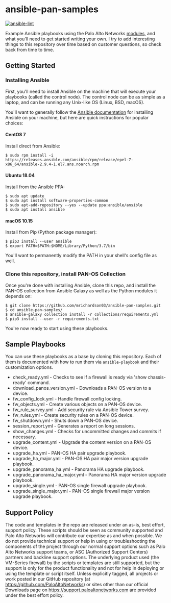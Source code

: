 # ansible-pan-samples

[![ansible-lint](https://github.com/mrichardson03/ansible-pan-samples/workflows/ansible-lint/badge.svg)](https://github.com/mrichardson03/ansible-pan-samples/actions?query=workflow%3Aansible-lint)

Example Ansible playbooks using the Palo Alto Networks [modules](https://ansible-pan.rtfd.io), and what you'll need to
get started writing your own.  I try to add interesting things to this repository over time based on customer
questions, so check back from time to time.

## Getting Started

### Installing Ansible

First, you'll need to install Ansible on the machine that will execute your playbooks (called the control node).  The
control node can be as simple as a laptop, and can be running any Unix-like OS (Linux, BSD, macOS).

You'll want to generally follow the
[Ansible documentation](https://docs.ansible.com/ansible/latest/installation_guide/intro_installation.html#installing-the-control-node) for installing Ansible on your machine, but here are quick
instructions for popular choices:

#### CentOS 7

Install direct from Ansible:

```
$ sudo rpm install -i https://releases.ansible.com/ansible/rpm/release/epel-7-x86_64/ansible-2.9.4-1.el7.ans.noarch.rpm
```

#### Ubuntu 18.04

Install from the Ansible PPA:

```
$ sudo apt update
$ sudo apt install software-properties-common
$ sudo apt-add-repository --yes --update ppa:ansible/ansible
$ sudo apt install ansible
```

#### macOS 10.15

Install from Pip (Python package manager):

```
$ pip3 install --user ansible
$ export PATH=$PATH:$HOME/Library/Python/3.7/bin
```

You'll want to permanently modify the PATH in your shell's config file as well.

### Clone this repository, install PAN-OS Collection

Once you're done with installing Ansible, clone this repo, and install the PAN-OS collection from Ansible Galaxy
as well as the Python modules it depends on:

```
$ git clone https://github.com/mrichardson03/ansible-pan-samples.git
$ cd ansible-pan-samples/
$ ansible-galaxy collection install -r collections/requirements.yml
$ pip3 install --user -r requirements.txt
```

You're now ready to start using these playbooks.

## Sample Playbooks

You can use these playbooks as a base by cloning this repository.  Each of them is documented with how to run them via
`ansible-playbook` and their customization options.

* check_ready.yml - Checks to see if a firewall is ready via 'show chassis-ready' command.
* download_panos_version.yml - Downloads a PAN-OS version to a device.
* fw_config_lock.yml - Handle firewall config locking.
* fw_objects.yml - Create various objects on a PAN-OS device.
* fw_rule_survey.yml - Add security rule via Ansible Tower survey.
* fw_rules.yml - Create security rules on a PAN-OS device.
* fw_shutdown.yml - Shuts down a PAN-OS device.
* session_report.yml - Generates a report on long sessions.
* show_changes.yml - Checks for uncommitted changes and commits if necessary.
* upgrade_content.yml - Upgrade the content version on a PAN-OS device.
* upgrade_ha.yml - PAN-OS HA pair upgrade playbook.
* upgrade_ha_major.yml - PAN-OS HA pair major version upgrade playbook.
* upgrade_panorama_ha.yml - Panorama HA upgrade playbook.
* upgrade_panorama_ha_major.yml - Panorama HA major version upgrade playbook.
* upgrade_single.yml - PAN-OS single firewall upgrade playbook.
* upgrade_single_major.yml - PAN-OS single firewall major version upgrade playbook.

## Support Policy

The code and templates in the repo are released under an as-is, best effort,
support policy. These scripts should be seen as community supported and
Palo Alto Networks will contribute our expertise as and when possible.
We do not provide technical support or help in using or troubleshooting the
components of the project through our normal support options such as
Palo Alto Networks support teams, or ASC (Authorized Support Centers)
partners and backline support options. The underlying product used
(the VM-Series firewall) by the scripts or templates are still supported,
but the support is only for the product functionality and not for help in
deploying or using the template or script itself. Unless explicitly tagged,
all projects or work posted in our GitHub repository
(at https://github.com/PaloAltoNetworks) or sites other than our official
Downloads page on https://support.paloaltonetworks.com are provided under
the best effort policy.
